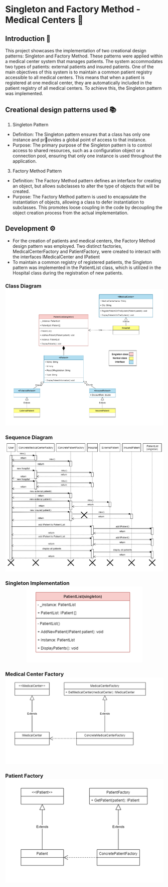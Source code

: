 # Singleton and Factory Method - Medical Centers 🏥

## Introduction 🏁
This project showcases the implementation of two creational design patterns: Singleton and Factory Method. These patterns were applied within a medical center system that manages patients. The system accommodates two types of patients: external patients and insured patients. One of the main objectives of this system is to maintain a common patient registry accessible to all medical centers. This means that when a patient is registered at one medical center, they are automatically included in the patient registry of all medical centers. To achieve this, the Singleton pattern was implemented.

## Creational design patterns used  📚
1. Singleton Pattern

* Definition: The Singleton pattern ensures that a class has only one instance and pr🏁ovides a global point of access to that instance.
* Purpose: The primary purpose of the Singleton pattern is to control access to shared resources, such as a configuration object or a connection pool, ensuring that only one instance is used throughout the application.

3. Factory Method Pattern

* Definition: The Factory Method pattern defines an interface for creating an object, but allows subclasses to alter the type of objects that will be created.
* Purpose: The Factory Method pattern is used to encapsulate the instantiation of objects, allowing a class to defer instantiation to subclasses. This promotes loose coupling in the code by decoupling the object creation process from the actual implementation.
  
## Development ⚙️
* For the creation of patients and medical centers, the Factory Method design pattern was employed. Two distinct factories, MedicalCenterFactory and PatientFactory, were created to interact with the interfaces IMedicalCenter and IPatient
* To maintain a common registry of registered patients, the Singleton pattern was implemented in the PatientList class, which is utilized in the Hospital class during the registration of new patients.

### Class Diagram <div style="text-align:center"><img src="https://github.com/DussanFreire/Hospital/blob/main/Diagrama%20de%20clases.png" /></div>
### Sequence Diagram <div style="text-align:center"><img src="https://github.com/DussanFreire/Hospital/blob/main/SequenceDiadram.png" /></div>
### Singleton Implementation <div style="text-align:center"><img src="https://github.com/DussanFreire/Hospital/blob/main/Singleton.png" /></div>
### Medical Center Factory <div style="text-align:center"><img src="https://github.com/DussanFreire/Hospital/blob/main/MedicalCenterFactory.png" /></div>
### Patient Factory <div style="text-align:center"><img src="https://github.com/DussanFreire/Hospital/blob/main/PatientFactory.png" /></div>

